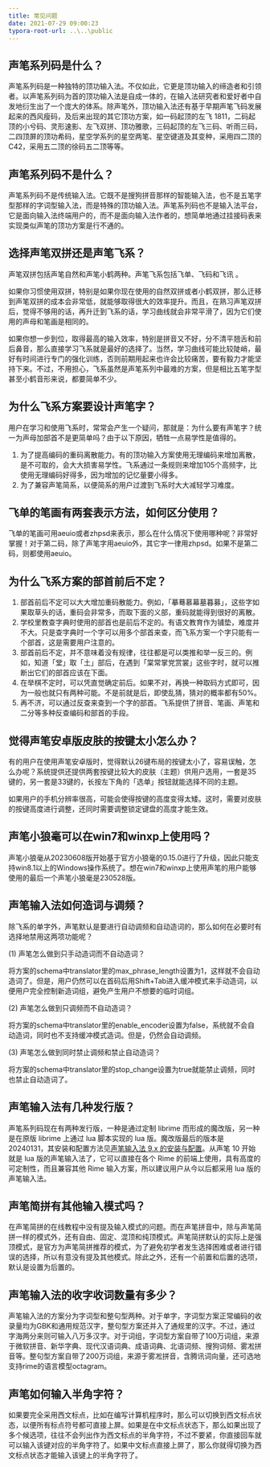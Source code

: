 ```yaml
---
title: 常见问题
date: 2021-07-29 09:00:23
typora-root-url: ..\..\public
---
```


## 声笔系列码是什么？

声笔系列码是一种独特的顶功输入法。不仅如此，它更是顶功输入的缔造者和引领者。以声笔系列码为首的顶功输入法是自成一体的，在输入法研究者和爱好者中自发地衍生出了一个庞大的体系。除声笔外，顶功输入法还有基于早期声笔飞码发展起来的西风瘦码，及后来出现的其它顶功方案，如一码起顶的左飞 1811，二码起顶的小兮码、灵形速影、左飞双拼、顶功雅歌，三码起顶的左飞三码、听雨三码，二四顶屏的顶功希码，星空学系列的星空两笔、星空键道及其变种，采用四二顶的 C42，采用五二顶的徐码五二顶等等。

## 声笔系列码不是什么？

声笔系列码不是传统输入法。它既不是搜狗拼音那样的智能输入法，也不是五笔字型那样的字词型输入法，而是特殊的顶功输入法。声笔系列码也不是输入法平台，它是面向输入法终端用户的，而不是面向输入法作者的，想简单地通过挂接码表来实现类似声笔的顶功方案是行不通的。

## 选择声笔双拼还是声笔飞系？

声笔双拼包括声笔自然和声笔小鹤两种。声笔飞系包括飞单、飞码和飞讯 。

如果你习惯使用双拼，特别是如果你现在使用的自然双拼或者小鹤双拼，那么迁移到声笔双拼的成本会非常低，就能够取得很大的效率提升。而且，在熟习声笔双拼后，觉得不够用的话，再升迁到飞系的话，学习曲线就会非常平滑了，因为它们使用的声母和笔画是相同的。

如果你想一步到位，取得最高的输入效率，特别是拼音又不好，分不清平翘舌和前后鼻音，那么直接学习飞系就是最好的选择了。当然，学习曲线可能比较陡峭，最好有时间进行专门的强化训练，否则前期用起来也许会比较痛苦，要有毅力才能坚持下来。不过，不用担心，飞系虽然是声笔系列中最难的方案，但是相比五笔字型甚至小鹤音形来说，都要简单不少。

## 为什么飞系方案要设计声笔字？

用户在学习和使用飞系时，常常会产生一个疑问，那就是：为什么要有声笔字？统一为声母加部首不是更简单吗？由于以下原因，牺牲一点易学性是值得的。

1. 为了提高编码的重码离散能力。有的顶功输入方案使用无理编码来增加离散，是不可取的，会大大损害易学性。飞系通过一条规则来增加105个高频字，比使用无理编码好得多，因为增加的记忆量要小得多。
3. 为了兼容声笔简系，以便简系的用户过渡到飞系时大大减轻学习难度。

## 飞单的笔画有两套表示方法，如何区分使用？

飞单的笔画可用aeuio或者zhpsd来表示，那么在什么情况下使用哪种呢？非常好掌握！对于第二码，除了声笔字用aeuio外，其它字一律用zhpsd。如果不是第二码，则都使用aeuio。

## 为什么飞系方案的部首前后不定？

1. 部首前后不定可以大大增加重码散能力。例如，「摹蓦慕幕墓暮募」，这些字如果取草头的话，重码会非常多，而取下面的义部，重码就能得到很好的离散。
2. 学校里教查字典时使用的部首也是前后不定的。有语文教育作为铺垫，难度并不大。只是查字典时一个字可以用多个部首来查，而飞系方案一个字只能有一个部首，这是需要用户注意的。
3. 部首前后不定，并不意味着没有规律，往往都是可以类推和举一反三的。例如，知道「堂」取「土」部后，在遇到「棠常掌党赏裳」这些字时，就可以推断出它们的部首应该在下面。
4. 在举棋不定时，可以凭直觉确定前后。如果不对，再换一种取码方式即可，因为一般也就只有两种可能。不是前就是后，即使乱猜，猜对的概率都有50%。
5. 再不济，可以通过反查来查到一个字的部首。飞系提供了拼音、笔画、声笔和二分等多种反查编码和部首的手段。

## 觉得声笔安卓版皮肤的按键太小怎么办？

有的用户在使用声笔安卓版时，觉得默认26键布局的按键太小了，容易误触，怎么办呢？系统提供还提供两套按键比较大的皮肤（主题）供用户选用，一套是35键的，另一套是33键的，长按左下角的「选单」按钮就能选择不同的主题。

如果用户的手机分辨率很高，可能会使得按键的高度变得太矮。这时，需要对皮肤的按键高度进行调整，还同时需要调整锁定键盘的高度才能生效。

## 声笔小狼毫可以在win7和winxp上使用吗？

声笔小狼毫从20230608版开始基于官方小狼毫的0.15.0进行了升级，因此只能支持win8.1以上的Windows操作系统了。想在win7和winxp上使用声笔的用户能够使用的最后一个声笔小狼毫是230528版。

## 声笔输入法如何造词与调频？

除飞系的单字外，声笔默认是要进行自动调频和自动造词的，那么如何在必要时有选择地禁用这两项功能呢？

(1) 声笔怎么做到只手动造词而不自动造词？

将方案的schema中translator里的max_phrase_length设置为1，这样就不会自动造词了。但是，用户仍然可以在首码后用Shift+Tab进入缓冲模式来手动造词，以便用户完全控制新造词组，避免产生用户不想要的临时词组。

(2) 声笔怎么做到只调频而不自动造词？

将方案的schema中translator里的enable_encoder设置为false，系统就不会自动造词，同时也不支持缓冲模式造词。但是，仍然会自动调频。

(3) 声笔怎么做到同时禁止调频和禁止自动造词？

将方案的schema中translator里的stop_change设置为true就能禁止调频，同时也禁止自动造词了。

## 声笔输入法有几种发行版？

声笔系列码现在有两种发行版，一种是通过定制 librime 而形成的魔改版，另一种是在原版 librime 上通过 lua 脚本实现的 lua 版。魔改版最后的版本是 20240131，其安装和配置方法见[声笔输入法 9.x 的安装与配置](../posts/声笔输入法9x的安装与配置.html)。从声笔 10 开始就是 lua 版的声笔输入法了，它可以直接在各个 Rime 的前端上使用，具有高度的可定制性，而且兼容其他 Rime 输入方案，所以建议用户从今以后都采用 lua 版的声笔输入法。

## 声笔简拼有其他输入模式吗？

在声笔简拼的在线教程中没有提及输入模式的问题。而在声笔拼音中，除与声笔简拼一样的模式外，还有自由、固定、混顶和纯顶模式。声笔简拼默认的实际上是强顶模式，是官方为声笔简拼推荐的模式，为了避免初学者发生选择困难或者进行错误的选择，所以有意没有提及其他模式。除此之外，还有一个前置和后置的选项，默认是设置为后置的。

## 声笔输入法的收字收词数量有多少？

声笔输入法的方案分为字词型和整句型两种。对于单字，字词型方案正常编码的收录量均为GBK和通用规范汉字，整句型方案还并入了通规里的汉字。不过，通过字海两分来则可输入八万多汉字。对于词组，字词型方案自带了100万词组，来源于微软拼音、新华字典、现代汉语词典、成语词典、北语词频、搜狗词频、雾凇拼音等。整句型方案自带了200万词组，来源于雾凇拼音，含腾讯词向量，还可选地支持rime的语言模型octagram。

## 声笔如何输入半角字符？

如果要完全采用西文标点，比如在编写计算机程序时，那么可以切换到西文标点状态，以便所有标点符号都可直接上屏。如果是在中文标点状态下，那么如果出现了多个候选项，往往不会列出作为西文标点的半角字符，不过不要紧，你直接回车就可以输入该键对应的半角字符了。如果中文标点直接上屏了，那么你就得切换为西文标点状态才能输入该键上的半角字符了。



